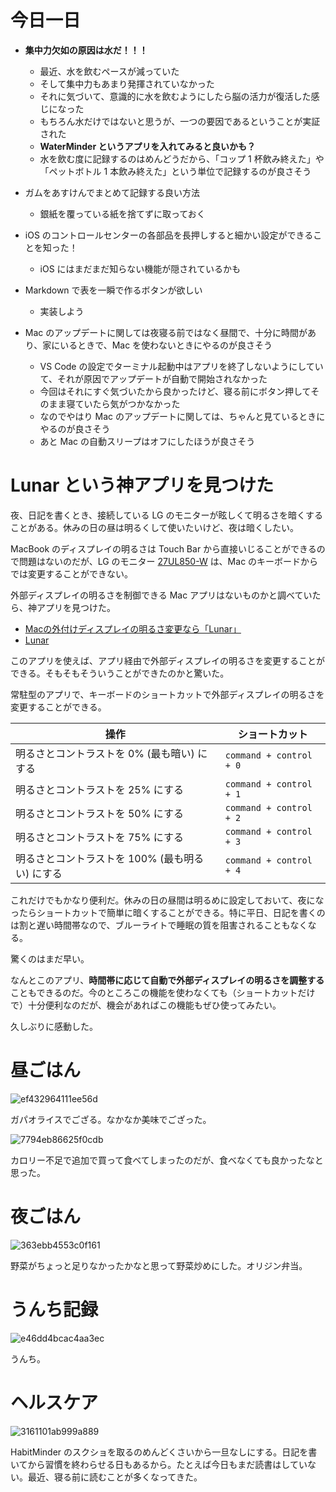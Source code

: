 # 今日一日
- **集中力欠如の原因は水だ！！！**
    - 最近、水を飲むペースが減っていた
    - そして集中力もあまり発揮されていなかった
    - それに気づいて、意識的に水を飲むようにしたら脳の活力が復活した感じになった
    - もちろん水だけではないと思うが、一つの要因であるということが実証された
    - **WaterMinder というアプリを入れてみると良いかも？**
    - 水を飲む度に記録するのはめんどうだから、「コップ 1 杯飲み終えた」や「ペットボトル 1 本飲み終えた」という単位で記録するのが良さそう

- ガムをあすけんでまとめて記録する良い方法
    - 銀紙を覆っている紙を捨てずに取っておく

- iOS のコントロールセンターの各部品を長押しすると細かい設定ができることを知った！
    - iOS にはまだまだ知らない機能が隠されているかも

- Markdown で表を一瞬で作るボタンが欲しい
    - 実装しよう

- Mac のアップデートに関しては夜寝る前ではなく昼間で、十分に時間があり、家にいるときで、Mac を使わないときにやるのが良さそう
    - VS Code の設定でターミナル起動中はアプリを終了しないようにしていて、それが原因でアップデートが自動で開始されなかった
    - 今回はそれにすぐ気づいたから良かったけど、寝る前にボタン押してそのまま寝ていたら気がつかなかった
    - なのでやはり Mac のアップデートに関しては、ちゃんと見ているときにやるのが良さそう
    - あと Mac の自動スリープはオフにしたほうが良さそう

# Lunar という神アプリを見つけた
夜、日記を書くとき、接続している LG のモニターが眩しくて明るさを暗くすることがある。休みの日の昼は明るくして使いたいけど、夜は暗くしたい。

MacBook のディスプレイの明るさは Touch Bar から直接いじることができるので問題はないのだが、LG のモニター [27UL850-W](https://www.lg.com/jp/monitor/lg-27UL850-W) は、Mac のキーボードからでは変更することができない。

外部ディスプレイの明るさを制御できる Mac アプリはないものかと調べていたら、神アプリを見つけた。

- [Macの外付けディスプレイの明るさ変更なら「Lunar」](https://kokuei.world/jp/lunar/)
- [Lunar](https://lunar.fyi/)

このアプリを使えば、アプリ経由で外部ディスプレイの明るさを変更することができる。そもそもそういうことができたのかと驚いた。

常駐型のアプリで、キーボードのショートカットで外部ディスプレイの明るさを変更することができる。

| 操作 | ショートカット |
|---|---|
| 明るさとコントラストを 0% (最も暗い) にする | `command + control + 0` |
| 明るさとコントラストを 25% にする | `command + control + 1` |
| 明るさとコントラストを 50% にする | `command + control + 2` |
| 明るさとコントラストを 75% にする | `command + control + 3` |
| 明るさとコントラストを 100% (最も明るい) にする | `command + control + 4` |

これだけでもかなり便利だ。休みの日の昼間は明るめに設定しておいて、夜になったらショートカットで簡単に暗くすることができる。特に平日、日記を書くのは割と遅い時間帯なので、ブルーライトで睡眠の質を阻害されることもなくなる。

驚くのはまだ早い。

なんとこのアプリ、**時間帯に応じて自動で外部ディスプレイの明るさを調整する**こともできるのだ。今のところこの機能を使わなくても（ショートカットだけで）十分便利なのだが、機会があればこの機能もぜひ使ってみたい。

久しぶりに感動した。

# 昼ごはん
![ef432964111ee56d](https://noraworld.github.io/box-bulbasaur/2019/11/ef432964111ee56d.jpg)

ガパオライスでござる。なかなか美味でござった。

![7794eb86625f0cdb](https://noraworld.github.io/box-bulbasaur/2019/11/7794eb86625f0cdb.jpg)

カロリー不足で追加で買って食べてしまったのだが、食べなくても良かったなと思った。

# 夜ごはん
![363ebb4553c0f161](https://noraworld.github.io/box-bulbasaur/2019/11/363ebb4553c0f161.jpg)

野菜がちょっと足りなかったかなと思って野菜炒めにした。オリジン弁当。

# うんち記録
![e46dd4bcac4aa3ec](https://noraworld.github.io/box-bulbasaur/2019/11/e46dd4bcac4aa3ec.png)

うんち。

# ヘルスケア
![3161101ab999a889](https://noraworld.github.io/box-bulbasaur/2019/11/3161101ab999a889.png)

HabitMinder のスクショを取るのめんどくさいから一旦なしにする。日記を書いてから習慣を終わらせる日もあるから。たとえば今日もまだ読書はしていない。最近、寝る前に読むことが多くなってきた。
